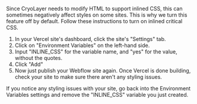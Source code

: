 Since CryoLayer needs to modify HTML to support inlined CSS, this can sometimes negatively affect styles on some sites. This is why we turn this feature off by default. Follow these instructions to turn on inlined critical CSS.

1. In your Vercel site's dashboard, click the site's "Settings" tab.
1. Click on "Environment Variables" on the left-hand side.
1. Input "INLINE_CSS" for the variable name, and "yes" for the value, without the quotes.
1. Click "Add"
1. Now just publish your Webflow site again. Once Vercel is done building, check your site to make sure there aren't any styling issues.

If you notice any styling issues with your site, go back into the Environment Variables settings and remove the "INLINE_CSS" variable you just created.